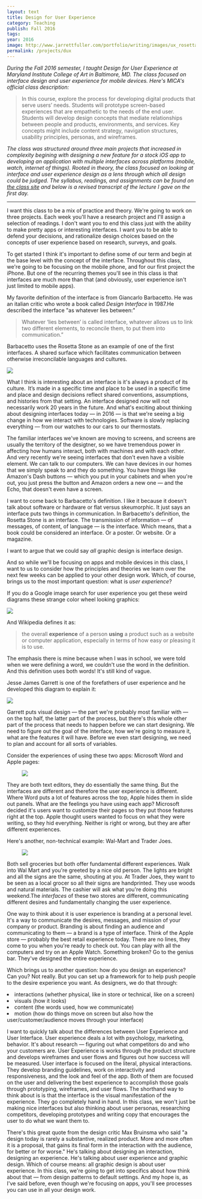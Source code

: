 ```yaml
---
layout: text
title: Design for User Experience
category: Teaching
publish: Fall 2016
tags:
year: 2016
image: http://www.jarrettfuller.com/portfolio/writing/images/ux_rosetta.jpg
permalink: /projects/dux
---
```


<p><i>During the Fall 2016 semester, I taught Design for User Experience at Maryland Institute College of Art in Baltimore, MD. The class focused on interface design and user experience for mobile devices. Here's MICA's official class description:</i></p>

<blockquote>In this course, explore the process for developing digital products that serve users’ needs. Students will prototype screen-based experiences that are empathetic to the needs of the end user. Students will develop design concepts that mediate relationships between people and products, environments, and services. Key concepts might include content strategy, navigation structures, usability principles, personas, and wireframes. </blockquote>

<p><i>The class was structured around three main projects that increased in complexity begining with designing a new feature for a stock iOS app to developing an application with multiple interfaces across platforms (mobile, watch, internet of things). Rooted in theory, the class focused on looking at interface and user experience design as a lens through which all design could be judged. The syllabus, readings, and assignments can be found on <a href="https://jarrettfuller.github.io/dux/">the class site</a> and below is a revised transcript of the lecture I gave on the first day.</i></p>

<hr>

<p>I want this class to be a mix of practice and theory. We're going to work on three projects. Each week you'll have a research project and I'll assign a selection of readings. I don't want you to end this class just with the ability to make pretty apps or interesting interfaces. I want you to be able to defend your decisions, and rationalize design choices based on the concepts of user experience based on research, surveys, and goals.</p>

<p>To get started I think it's important to define some of our term and begin at the base level with the concept of the interface. Throughout this class, we're going to be focusing on the mobile phone, and for our first project the iPhone. But one of the recurring themes you'll see in this class is that interfaces are much more than that (and obviously, user experience isn't just limited to mobile apps).</p>

<p>My favorite definition of the interface is from Giancarlo Barbacetto. He was an italian critic who wrote a book called <i>Design Interface</i> in 1987.He described the interface "as whatever lies between:"</p>

<blockquote>Whatever ‘lies between’ is called interface, whatever
allows us to link two different elements, to reconcile them, to put them into communication.”</blockquote>

<p>Barbacetto uses the Rosetta Stone as an example of one of the first interfaces.
A shared surface which facilitates communication between otherwise irreconcilable languages and cultures.
</p>

<img src="http://www.jarrettfuller.com/portfolio/writing/images/ux_rosetta.jpg">

<p>What I think is interesting about an interface is it's always a product of its culture.&#8201;
It’s made in a specific time and place to be used in a specific time and place and design decisions reflect shared conventions, assumptions, and histories from that setting.
An interface designed <i>now</i> will not necessarily work 20 years in the future. And what's exciting about thinking about designing interfaces today —  in 2016 — is that we're seeing a big change in how we interact with technologies. Software is slowly replacing everything — from our watches to our cars to our thermostats.</p>

<p>The familiar interfaces we've known are moving to screens, and screens are usually the territory of the desigtner, so we have tremendous power in affecting how humans interact, both with machines and with each other. And very recently we're seeing interfaces that don't even have a visible element. We can talk to our computers. We can have devices in our homes that we simply speak to and they do something. You have things like Amazon's Dash buttons — which you put in your cabinets and when you're out, you just press the button and Amazon orders a new one — and the Echo, that doesn't even have a screen.
</p>

<p>I want to come back to Barbacetto's definition. I like it because it doesn't talk about software or hardware or flat versus skeumorphic. It just says an interface puts two things in communication. In Barbacetto's definition, the Rosetta Stone is an interface.
The transmission of information — of messages, of content, of language — is the interface. Which means, that a book could be considered an interface. Or a poster. Or website. Or a magazine.</p>

<p>I want to argue that we could say <i>all</i> graphic design is interface design.</p>

<p>And so while we'll be focusing on apps and mobile devices in this class, I want to us to consider how the principles and theories we learn over the next few weeks can be applied to your other design work. Which, of course, brings us to the most important question: what is <i>user experience</i>?</p>

<p>If you do a Google image search for user experience you get these weird diagrams
    these strange color wheel looking graphics:</p>

<img src="http://www.jarrettfuller.com/portfolio/writing/images/ux_google.jpg">

<p>And Wikipedia defines it as:</p>

<blockquote>the overall <b>experience</b> of a person <b>using</b> a product such as a website or computer application, especially in terms of how easy or pleasing it is to use.</blockquote>

<p>The emphasis there is mine because when I was in school, we were told when we were defining a word, we couldn't use the word in the definition. And this definition uses both words! It's still kind of vague.</p>

<p>Jesse James Garrett is one of the forefathers of user experience and he developed this diagram to explain it:</p>

<img src="http://www.jarrettfuller.com/portfolio/writing/images/ux_diagram.jpg">

<p>Garrett puts visual design — the part we're probably most familiar with — on the top half, the latter part of the process, but there's this whole other part of the process that needs to happen before we can start designing. We need to figure out the goal of the interface, how we're going to measure it, what are the features it will have.
Before we even start designing, we need to plan and account for all sorts of variables.</p>

<p>Consider the experiences of using these two apps: Microsoft Word and Apple pages:</p>

<figure>
<img src="http://www.jarrettfuller.com/portfolio/writing/images/ux_text.jpg">
</figure>

<p>They are both text editors, they do essentially the same thing. But the interfaces are different and therefore the user experience is different. Where Word puts a lot of features across the top, Apple hides them in slide out panels. What are the feelings you have using each app? Microsoft decided it's users want to customize their pages so they put those features right at the top. Apple thought users wanted to focus on what they were writing, so they hid everything. Neither is right or wrong, but they are after different experiences.</p>

<p>Here's another, non-technical example: Wal-Mart and Trader Joes.</p>

<figure>
<img src="http://www.jarrettfuller.com/portfolio/writing/images/ux_store.jpg">
</figure>

<p>Both sell groceries but both offer fundamental different experiences. Walk into Wal Mart and you're greeted by a nice old person. The lights are bright and all the signs are the same, shouting at you. At Trader Joes, they want to be seen as a local grocer so all their signs are handprinted. They use woods and natural materials. The cashier will ask what you're doing this weekend.The <i>interfaces</i> of these two stores are different, communicating different desires and fundamentally changing the user experience.</p>

<p>One way to think about it is user experience is branding at a personal level. It's a way to communicate the desires, messages, and mission of your company or product. Branding is about finding an audience and communicating to them — a brand is a type of interface. Think of the Apple store — probably the best retail experience today. There are no lines, they come to you when you're ready to check out. You can play with all the computers and try on an Apple Watch. Something broken? Go to the genius bar. They've designed the entire experience.</p>

<p>Which brings us to another question: how do you design an experience? Can you?
Not really. But you can set up a framework for to help push people to the desire experience you want. As designers, we do that through:</p>

<p>
<li>interactions (whether physical, like in store or technical, like on a screen)</li>
<li>visuals (how it looks)</li>
<li>content (the words used, how we communicate)</li>
<li>motion (how do things move on screen but also how the user/customer/audience moves through your interface)</li>
</p>

<p>I want to quickly talk about the differences between User Experience and User Interface. User experience deals a lot with psychology, marketing, behavior. It's about research — figuring out what competitors do and who your customers are. User Experience is works through the product structure and develops wireframes and user flows and figures out how success will be measured. User interface is focused on the literal, physical interactions. They develop branding guidelines, work on interactivity and responsiveness, and the look and feel of the app. Both of them are focused on the user and delivering the best experience to accomplish those goals through prototyping, wireframes, and user flows. The shorthand way to think about is is that the interface is the visual manifestation of the experience. They go completely hand in hand. In this class, we won't just be making nice interfaces but also thinking about user personas, researching competitors, developing prototypes and writing copy that encourages the user to do what we want them to.</p>

<p>There's this great quote from the design critic Max Bruinsma who said "a design today is rarely a substantive, realized product. More and more often it is a proposal, that gains its final form in the interaction with the audience, for better or for worse."  He's talking  about designing an interaction, designing an experience. He's talking  about user experience and graphic design. Which of course means: all graphic design is about user experience. In this class, we're going to get into specifics about how think about that — from design patterns to default settings. And my hope is, as I've said before, even though we're focusing on apps, you'll see processes you can use in all your design work.</p>
